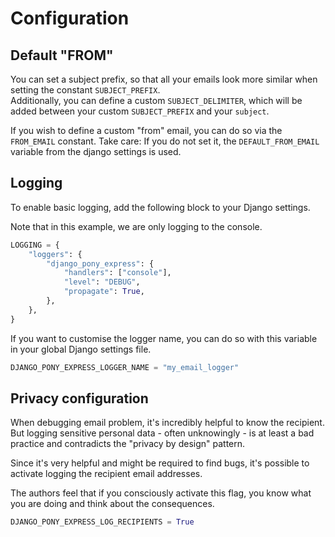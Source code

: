 # Configuration

## Default "FROM"

You can set a subject prefix, so that all your emails look more similar when setting the constant ``SUBJECT_PREFIX``.\
Additionally, you can define a custom `SUBJECT_DELIMITER`, which will be added between your custom `SUBJECT_PREFIX` and your `subject`.

If you wish to define a custom "from" email, you can do so via the ``FROM_EMAIL`` constant. Take care:
If you do not set it, the ``DEFAULT_FROM_EMAIL`` variable from the django settings is used.

## Logging

To enable basic logging, add the following block to your Django settings.

Note that in this example, we are only logging to the console.

```python
LOGGING = {
    "loggers": {
        "django_pony_express": {
            "handlers": ["console"],
            "level": "DEBUG",
            "propagate": True,
        },
    },
}
```

If you want to customise the logger name, you can do so with this variable in your global Django settings file.

```python
DJANGO_PONY_EXPRESS_LOGGER_NAME = "my_email_logger"
```

## Privacy configuration

When debugging email problem, it's incredibly helpful to know the recipient. But logging sensitive personal data - often
unknowingly - is at least a bad practice and contradicts the "privacy by design" pattern.

Since it's very helpful and might be required to find bugs, it's possible to activate logging the recipient email
addresses.

The authors feel that if you consciously activate this flag, you know what you are doing and think about the
consequences.

```python
DJANGO_PONY_EXPRESS_LOG_RECIPIENTS = True
```
